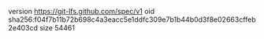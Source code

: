 version https://git-lfs.github.com/spec/v1
oid sha256:f04f7b11b72b698c4a3eacc5e1ddfc309e7b1b44b0d3f8e02663cffeb2e403cd
size 54461
